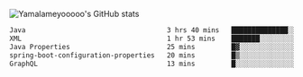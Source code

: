 ![Yamalameyooooo's GitHub stats](https://github-readme-stats.vercel.app/api?username=yamalameyooooo&theme=transparent&show_icons=true\&show=reviews,discussions_started,discussions_answered,prs_merged,prs_merged_percentage)

<!--START_SECTION:waka-->

```txt
Java                                   3 hrs 40 mins   ██████████████░░░░░░░░░░░   55.67 %
XML                                    1 hr 53 mins    ███████░░░░░░░░░░░░░░░░░░   28.60 %
Java Properties                        25 mins         █▓░░░░░░░░░░░░░░░░░░░░░░░   06.40 %
spring-boot-configuration-properties   20 mins         █▒░░░░░░░░░░░░░░░░░░░░░░░   05.27 %
GraphQL                                13 mins         █░░░░░░░░░░░░░░░░░░░░░░░░   03.45 %
```

<!--END_SECTION:waka-->
